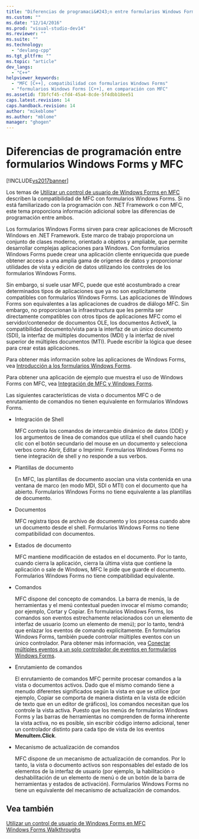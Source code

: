 ```yaml
---
title: "Diferencias de programaci&#243;n entre formularios Windows Forms y MFC | Microsoft Docs"
ms.custom: ""
ms.date: "12/14/2016"
ms.prod: "visual-studio-dev14"
ms.reviewer: ""
ms.suite: ""
ms.technology: 
  - "devlang-cpp"
ms.tgt_pltfrm: ""
ms.topic: "article"
dev_langs: 
  - "C++"
helpviewer_keywords: 
  - "MFC [C++], compatibilidad con formularios Windows Forms"
  - "formularios Windows Forms [C++], en comparación con MFC"
ms.assetid: f3bfcf45-cfd4-45a4-8cde-5f4dbb18ee51
caps.latest.revision: 14
caps.handback.revision: 14
author: "mikeblome"
ms.author: "mblome"
manager: "ghogen"
---
```

# Diferencias de programaci&#243;n entre formularios Windows Forms y MFC
[!INCLUDE[vs2017banner](../assembler/inline/includes/vs2017banner.md)]

Los temas de [Utilizar un control de usuario de Windows Forms en MFC](../dotnet/using-a-windows-form-user-control-in-mfc.md) describen la compatibilidad de MFC con formularios Windows Forms.  Si no está familiarizado con la programación con .NET Framework o con MFC, este tema proporciona información adicional sobre las diferencias de programación entre ambos.  
  
 Los formularios Windows Forms sirven para crear aplicaciones de Microsoft Windows en .NET Framework.  Este marco de trabajo proporciona un conjunto de clases moderno, orientado a objetos y ampliable, que permite desarrollar complejas aplicaciones para Windows.  Con formularios Windows Forms puede crear una aplicación cliente enriquecida que puede obtener acceso a una amplia gama de orígenes de datos y proporcionar utilidades de vista y edición de datos utilizando los controles de los formularios Windows Forms.  
  
 Sin embargo, si suele usar MFC, puede que esté acostumbrado a crear determinados tipos de aplicaciones que ya no son explícitamente compatibles con formularios Windows Forms.  Las aplicaciones de Windows Forms son equivalentes a las aplicaciones de cuadros de diálogo MFC.  Sin embargo, no proporcionan la infraestructura que les permita ser directamente compatibles con otros tipos de aplicaciones MFC como el servidor\/contenedor de documentos OLE, los documentos ActiveX, la compatibilidad documento\/vista para la interfaz de un único documento \(SDI\), la interfaz de múltiples documentos \(MDI\) y la interfaz de nivel superior de múltiples documentos \(MTI\).  Puede escribir la lógica que desee para crear estas aplicaciones.  
  
 Para obtener más información sobre las aplicaciones de Windows Forms, vea [Introducción a los formularios Windows Forms](../Topic/Windows%20Forms%20Overview.md).  
  
 Para obtener una aplicación de ejemplo que muestra el uso de Windows Forms con MFC, vea [Integración de MFC y Windows Forms](http://www.microsoft.com/downloads/details.aspx?FamilyID=987021bc-e575-4fe3-baa9-15aa50b0f599&displaylang=en).  
  
 Las siguientes características de vista o documentos MFC o de enrutamiento de comandos no tienen equivalente en formularios Windows Forms.  
  
-   Integración de Shell  
  
     MFC controla los comandos de intercambio dinámico de datos \(DDE\) y los argumentos de línea de comandos que utiliza el shell cuando hace clic con el botón secundario del mouse en un documento y selecciona verbos como Abrir, Editar o Imprimir.  Formularios Windows Forms no tiene integración de shell y no responde a sus verbos.  
  
-   Plantillas de documento  
  
     En MFC, las plantillas de documento asocian una vista contenida en una ventana de marco \(en modo MDI, SDI o MTI\) con el documento que ha abierto.  Formularios Windows Forms no tiene equivalente a las plantillas de documento.  
  
-   Documentos  
  
     MFC registra tipos de archivo de documento y los procesa cuando abre un documento desde el shell.  Formularios Windows Forms no tiene compatibilidad con documentos.  
  
-   Estados de documento  
  
     MFC mantiene modificación de estados en el documento.  Por lo tanto, cuando cierra la aplicación, cierra la última vista que contiene la aplicación o sale de Windows, MFC le pide que guarde el documento.  Formularios Windows Forms no tiene compatibilidad equivalente.  
  
-   Comandos  
  
     MFC dispone del concepto de comandos.  La barra de menús, la de herramientas y el menú contextual pueden invocar el mismo comando; por ejemplo, Cortar y Copiar.  En formularios Windows Forms, los comandos son eventos estrechamente relacionados con un elemento de interfaz de usuario \(como un elemento de menú\); por lo tanto, tendrá que enlazar los eventos de comando explícitamente.  En formularios Windows Forms, también puede controlar múltiples eventos con un único controlador.  Para obtener más información, vea [Conectar múltiples eventos a un solo controlador de eventos en formularios Windows Forms](../Topic/How%20to:%20Connect%20Multiple%20Events%20to%20a%20Single%20Event%20Handler%20in%20Windows%20Forms.md).  
  
-   Enrutamiento de comandos  
  
     El enrutamiento de comandos MFC permite procesar comandos a la vista o documentos activos.  Dado que el mismo comando tiene a menudo diferentes significados según la vista en que se utilice \(por ejemplo, Copiar se comporta de manera distinta en la vista de edición de texto que en un editor de gráficos\), los comandos necesitan que los controle la vista activa.  Puesto que los menús de formularios Windows Forms y las barras de herramientas no comprenden de forma inherente la vista activa, no es posible, sin escribir código interno adicional, tener un controlador distinto para cada tipo de vista de los eventos **MenuItem.Click**.  
  
-   Mecanismo de actualización de comandos  
  
     MFC dispone de un mecanismo de actualización de comandos.  Por lo tanto, la vista o documento activos son responsables del estado de los elementos de la interfaz de usuario \(por ejemplo, la habilitación o deshabilitación de un elemento de menú o de un botón de la barra de herramientas y estados de activación\).  Formularios Windows Forms no tiene un equivalente del mecanismo de actualización de comandos.  
  
## Vea también  
 [Utilizar un control de usuario de Windows Forms en MFC](../dotnet/using-a-windows-form-user-control-in-mfc.md)   
 [Windows Forms Walkthroughs](http://msdn.microsoft.com/es-es/fd44d13d-4733-416f-aefc-32592e59e5d9)